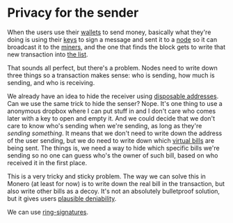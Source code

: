 # Privacy for the sender

When the users use their [wallets](2.14-wallets.md) to send money, basically what they're doing is using their [keys](2.15-keys.md) to sign a message and sent it to a [node](2.25-nodes.md) so it can broadcast it to the [miners](2.09-miners.md), and the one that finds the block gets to write that new transaction into [the list](2.11-blockchain.md).

That sounds all perfect, but there's a problem. Nodes need to write down three things so a transaction makes sense: who is sending, how much is sending, and who is receiving.

We already have an idea to hide the receiver using [disposable addresses](2.22-stealth_addresses.md). Can we use the same trick to hide the senser? Nope. It's one thing to use a anonymous dropbox where I can put stuff in and I don't care who comes later with a key to open and empty it. And we could decide that we don't care to know who's sending when we're sending, as long as they're *sending something*. It means that we don't need to write down the address of the user sending, but we do need to write down which [virtual bills](2.33-utxos.md) are being sent. The things is, we need a way to hide which specific bills we're sending so no one can guess who's the owner of such bill, based on who received it in the first place.

This is a very tricky and sticky problem. The way we can solve this in Monero (at least for now) is to write down the real bill in the transaction, but also write other bills as a decoy. It's not an absolutely bulletproof solution, but it gives users [plausible deniability](2%20the%20manifest%20for%20believers/plausible%20deniability.md).

We can use [ring-signatures](2.35-ring_signatures.md).
